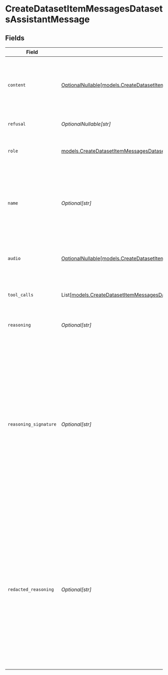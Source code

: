 # CreateDatasetItemMessagesDatasetsAssistantMessage


## Fields

| Field                                                                                                                                                                                                                                                                                                                           | Type                                                                                                                                                                                                                                                                                                                            | Required                                                                                                                                                                                                                                                                                                                        | Description                                                                                                                                                                                                                                                                                                                     |
| ------------------------------------------------------------------------------------------------------------------------------------------------------------------------------------------------------------------------------------------------------------------------------------------------------------------------------- | ------------------------------------------------------------------------------------------------------------------------------------------------------------------------------------------------------------------------------------------------------------------------------------------------------------------------------- | ------------------------------------------------------------------------------------------------------------------------------------------------------------------------------------------------------------------------------------------------------------------------------------------------------------------------------- | ------------------------------------------------------------------------------------------------------------------------------------------------------------------------------------------------------------------------------------------------------------------------------------------------------------------------------- |
| `content`                                                                                                                                                                                                                                                                                                                       | [OptionalNullable[models.CreateDatasetItemMessagesDatasetsResponse200Content]](../models/createdatasetitemmessagesdatasetsresponse200content.md)                                                                                                                                                                                | :heavy_minus_sign:                                                                                                                                                                                                                                                                                                              | The contents of the assistant message. Required unless `tool_calls` or `function_call` is specified.                                                                                                                                                                                                                            |
| `refusal`                                                                                                                                                                                                                                                                                                                       | *OptionalNullable[str]*                                                                                                                                                                                                                                                                                                         | :heavy_minus_sign:                                                                                                                                                                                                                                                                                                              | The refusal message by the assistant.                                                                                                                                                                                                                                                                                           |
| `role`                                                                                                                                                                                                                                                                                                                          | [models.CreateDatasetItemMessagesDatasetsResponse200ApplicationJSONResponseBodyRole](../models/createdatasetitemmessagesdatasetsresponse200applicationjsonresponsebodyrole.md)                                                                                                                                                  | :heavy_check_mark:                                                                                                                                                                                                                                                                                                              | The role of the messages author, in this case `assistant`.                                                                                                                                                                                                                                                                      |
| `name`                                                                                                                                                                                                                                                                                                                          | *Optional[str]*                                                                                                                                                                                                                                                                                                                 | :heavy_minus_sign:                                                                                                                                                                                                                                                                                                              | An optional name for the participant. Provides the model information to differentiate between participants of the same role.                                                                                                                                                                                                    |
| `audio`                                                                                                                                                                                                                                                                                                                         | [OptionalNullable[models.CreateDatasetItemMessagesDatasetsAudio]](../models/createdatasetitemmessagesdatasetsaudio.md)                                                                                                                                                                                                          | :heavy_minus_sign:                                                                                                                                                                                                                                                                                                              | Data about a previous audio response from the model.                                                                                                                                                                                                                                                                            |
| `tool_calls`                                                                                                                                                                                                                                                                                                                    | List[[models.CreateDatasetItemMessagesDatasetsToolCalls](../models/createdatasetitemmessagesdatasetstoolcalls.md)]                                                                                                                                                                                                              | :heavy_minus_sign:                                                                                                                                                                                                                                                                                                              | The tool calls generated by the model, such as function calls.                                                                                                                                                                                                                                                                  |
| `reasoning`                                                                                                                                                                                                                                                                                                                     | *Optional[str]*                                                                                                                                                                                                                                                                                                                 | :heavy_minus_sign:                                                                                                                                                                                                                                                                                                              | Internal thought process of the model                                                                                                                                                                                                                                                                                           |
| `reasoning_signature`                                                                                                                                                                                                                                                                                                           | *Optional[str]*                                                                                                                                                                                                                                                                                                                 | :heavy_minus_sign:                                                                                                                                                                                                                                                                                                              | The signature holds a cryptographic token which verifies that the thinking block was generated by the model, and is verified when thinking is part of a multiturn conversation. This value should not be modified and should always be sent to the API when the reasoning is redacted. Currently only supported by `Anthropic`. |
| `redacted_reasoning`                                                                                                                                                                                                                                                                                                            | *Optional[str]*                                                                                                                                                                                                                                                                                                                 | :heavy_minus_sign:                                                                                                                                                                                                                                                                                                              | Occasionally the model's internal reasoning will be flagged by the safety systems of the provider. When this occurs, the provider will encrypt the reasoning. These redacted reasoning is decrypted when passed back to the API, allowing the model to continue its response without losing context.                            |